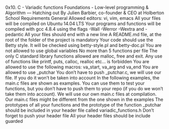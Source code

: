 0x10. C - Variadic functions
 Foundations - Low-level programming & Algorithm ― Hatching out
  By Julien Barbier, co-founder & CEO at Holberton School
  Requirements
  General
  Allowed editors: vi, vim, emacs
  All your files will be compiled on Ubuntu 14.04 LTS
  Your programs and functions will be compiled with gcc 4.8.4 using the flags -Wall -Werror -Wextra and -pedantic
  All your files should end with a new line
  A README.md file, at the root of the folder of the project is mandatory
  Your code should use the Betty style. It will be checked using betty-style.pl and betty-doc.pl
  You are not allowed to use global variables
  No more than 5 functions per file
  The only C standard library functions allowed are malloc, free and exit. Any use of functions like printf, puts, calloc, realloc etc… is forbidden
  You are allowed to use the following macros: va_start, va_arg and va_end
  You are allowed to use _putchar
  You don’t have to push _putchar.c, we will use our file. If you do it won’t be taken into account
  In the following examples, the main.c files are shown as examples. You can use them to test your functions, but you don’t have to push them to your repo (if you do we won’t take them into account). We will use our own main.c files at compilation. Our main.c files might be different from the one shown in the examples
  The prototypes of all your functions and the prototype of the function _putchar should be included in your header file called variadic_functions.h
  Don’t forget to push your header file
  All your header files should be include guarded